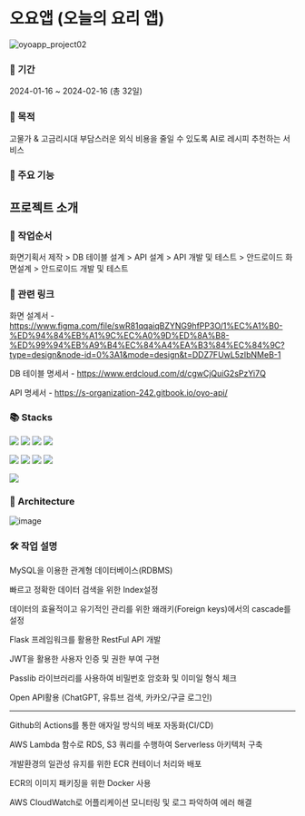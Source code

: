 # 오요앱 (오늘의 요리 앱)


![oyoapp_project02](https://github.com/OyoMaster/aws-oyo-app/assets/158253607/54b9df3d-e077-4bb5-a289-61ea78457efd)


### 📅 기간
2024-01-16 ~ 2024-02-16 (총 32일)

### 📢 목적
고물가 & 고금리시대 부담스러운 외식 비용을 줄일 수 있도록 AI로 레시피 추천하는 서비스 

### 🍳 주요 기능




## 프로젝트 소개

### 📌 작업순서

화면기획서 제작 > DB 테이블 설계 > API 설계 > API 개발 및 테스트 > 안드로이드 화면설계 > 안드로이드 개발 및 테스트

### 📎 관련 링크
화면 설계서 - https://www.figma.com/file/swR81qqaiqBZYNG9hfPP3O/1%EC%A1%B0-%ED%94%84%EB%A1%9C%EC%A0%9D%ED%8A%B8-%ED%99%94%EB%A9%B4%EC%84%A4%EA%B3%84%EC%84%9C?type=design&node-id=0%3A1&mode=design&t=DDZ7FUwL5zIbNMeB-1

DB 테이블 명세서 - https://www.erdcloud.com/d/cgwCjQuiG2sPzYi7Q

API 명세서 - https://s-organization-242.gitbook.io/oyo-api/

### 📚 Stacks

<img src="https://img.shields.io/badge/flask-000000?style=for-the-badge&logo=flask&logoColor=white"> <img src="https://img.shields.io/badge/mysql-4479A1?style=for-the-badge&logo=mysql&logoColor=white"> <img src="https://img.shields.io/badge/serverless-FD5750?style=for-the-badge&logo=serverless&logoColor=white"> <img src="https://img.shields.io/badge/jsonwebtokens-000000?style=for-the-badge&logo=jsonwebtokens&logoColor=white">

<img src="https://img.shields.io/badge/awslambda-FF9900?style=for-the-badge&logo=awslambda&logoColor=black"> <img src="https://img.shields.io/badge/amazonrds-527FFF?style=for-the-badge&logo=amazonrds&logoColor=white"> <img src="https://img.shields.io/badge/amazons3-569A31?style=for-the-badge&logo=amazons3&logoColor=white"> <img src="https://img.shields.io/badge/docker-2496ED?style=for-the-badge&logo=docker&logoColor=white"> 

<img src="https://img.shields.io/badge/git-F05032?style=for-the-badge&logo=git&logoColor=white">

### 🎇 Architecture

![image](https://github.com/OyoMaster/oyo-app-api/assets/158253607/f6d0c5de-4520-484a-bd80-9ab083c76d6a)


### 🛠️ 작업 설명
MySQL을 이용한 관계형 데이터베이스(RDBMS)

빠르고 정확한 데이터 검색을 위한 Index설정

데이터의 효율적이고 유기적인 관리를 위한 왜래키(Foreign keys)에서의 cascade를 설정

Flask 프레임워크를 활용한  RestFul API 개발

JWT을 활용한 사용자 인증 및 권한 부여 구현

Passlib 라이브러리를 사용하여 비밀번호 암호화 및 이미일 형식 체크

Open API활용 (ChatGPT, 유튜브 검색, 카카오/구글 로그인)

---

Github의 Actions를 통한 애자일 방식의 배포 자동화(CI/CD)

AWS Lambda 함수로 RDS, S3 쿼리를 수행하여 Serverless 아키텍처 구축

개발환경의 일관성 유지를 위한 ECR 컨테이너 처리와 배포

ECR의 이미지 패키징을 위한 Docker 사용

AWS CloudWatch로 어플리케이션 모니터링 및 로그 파악하여 에러 해결





